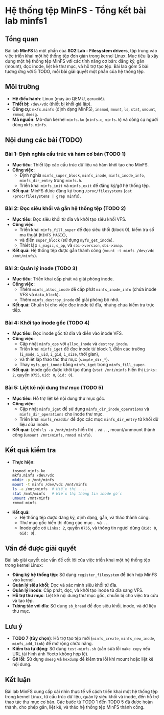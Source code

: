 
# Hệ thống tệp MinFS - Tổng kết bài lab minfs1

## Tổng quan
Bài lab **MinFS** là một phần của **SO2 Lab - Filesystem drivers**, tập trung vào việc triển khai một hệ thống tệp đơn giản trong kernel Linux.
Mục tiêu là xây dựng một hệ thống tệp MinFS với các tính năng cơ bản: đăng ký, gắn (mount), đọc inode, liệt kê thư mục, và hỗ trợ tạo tệp. 
Bài lab gồm 5 bài tương ứng với 5 TODO, mỗi bài giải quyết một phần của hệ thống tệp.

## Môi trường
- **Hệ điều hành**: Linux (máy ảo QEMU, `qemux86`).
- **Thiết bị**: `/dev/vdc` (thiết bị khối giả lập).
- **Công cụ**: `mkfs.minfs` (định dạng MinFS), `insmod`, `mount`, `ls`, `stat`, `umount`, `rmmod`, `dmesg`.
- **Mã nguồn**: Mô-đun kernel `minfs.ko` (`minfs.c`, `minfs.h`) và công cụ người dùng `mkfs.minfs`.

## Nội dung các bài (TODO)

### Bài 1: Định nghĩa cấu trúc và hàm cơ bản (TODO 1)
- **Mục tiêu**: Thiết lập các cấu trúc dữ liệu và hàm khởi tạo cho MinFS.
- **Công việc**:
    - Định nghĩa `minfs_super_block`, `minfs_inode`, `minfs_inode_info`, `minfs_dir_entry` trong `minfs.h`.
    - Triển khai `minfs_init` và `minfs_exit` để đăng ký/gỡ hệ thống tệp.
- **Kết quả**: MinFS được đăng ký trong `/proc/filesystems` (`cat /proc/filesystems | grep minfs`).

### Bài 2: Đọc siêu khối và gắn hệ thống tệp (TODO 2)
- **Mục tiêu**: Đọc siêu khối từ đĩa và khởi tạo siêu khối VFS.
- **Công việc**:
    - Triển khai `minfs_fill_super` để đọc siêu khối (block 0), kiểm tra số ma thuật (`MINFS_MAGIC`),
    - và điền `super_block` (sử dụng `myfs_get_inode`).
    - Thiết lập `s_magic`, `s_op`, và `sbi->version`, `sbi->imap`.
- **Kết quả**: Hệ thống tệp được gắn thành công (`mount -t minfs /dev/vdc /mnt/minfs`).

### Bài 3: Quản lý inode (TODO 3)
- **Mục tiêu**: Triển khai cấp phát và giải phóng inode.
- **Công việc**:
    - Thêm `minfs_alloc_inode` để cấp phát `minfs_inode_info` (chứa inode VFS và `data_block`).
    - Thêm `minfs_destroy_inode` để giải phóng bộ nhớ.
- **Kết quả**: Chuẩn bị cho việc đọc inode từ đĩa, nhưng chưa kiểm tra trực tiếp.

### Bài 4: Khởi tạo inode gốc (TODO 4)
- **Mục tiêu**: Đọc inode gốc từ đĩa và điền vào inode VFS.
- **Công việc**:
    - Cập nhật `minfs_ops` với `alloc_inode` và `destroy_inode`.
    - Triển khai `minfs_iget` để đọc inode từ block 1, điền các trường (`i_mode`, `i_uid`, `i_gid`, `i_size`, thời gian), 
    - và thiết lập thao tác thư mục (`simple_dir_*`).
    - Thay `myfs_get_inode` bằng `minfs_iget` trong `minfs_fill_super`.
- **Kết quả**: Inode gốc được khởi tạo đúng (`stat /mnt/minfs` hiển thị `Links: 2`, quyền `0755`, `Uid: 0`, `Gid: 0`).

### Bài 5: Liệt kê nội dung thư mục (TODO 5)
- **Mục tiêu**: Hỗ trợ liệt kê nội dung thư mục gốc.
- **Công việc**:
    - Cập nhật `minfs_iget` để sử dụng `minfs_dir_inode_operations` và `minfs_dir_operations` cho inode thư mục.
    - Triển khai `minfs_readdir` để đọc các mục `minfs_dir_entry` từ khối dữ liệu của inode.
- **Kết quả**: Lệnh `ls -a /mnt/minfs` hiển thị `.` và `..`, mount/unmount thành công (`umount /mnt/minfs`, `rmmod minfs`).

## Kết quả kiểm tra
- **Thực hiện**:
  ```bash
  insmod minfs.ko
  mkfs.minfs /dev/vdc
  mkdir -p /mnt/minfs
  mount -t minfs /dev/vdc /mnt/minfs
  ls -a /mnt/minfs  # Hiển thị . ..
  stat /mnt/minfs   # Hiển thị thông tin inode gốc
  umount /mnt/minfs
  rmmod minfs
  ```
- **Kết quả**:
    - Hệ thống tệp được đăng ký, định dạng, gắn, và tháo thành công.
    - Thư mục gốc hiển thị đúng các mục `.` và `..`.
    - Inode gốc có `Links: 2`, quyền `0755`, và thông tin người dùng (`Uid: 0`, `Gid: 0`).

## Vấn đề được giải quyết
Bài lab giải quyết các vấn đề cốt lõi của việc triển khai một hệ thống tệp trong kernel Linux:
- **Đăng ký hệ thống tệp**: Sử dụng `register_filesystem` để tích hợp MinFS vào kernel.
- **Quản lý siêu khối**: Đọc và xác minh siêu khối từ đĩa.
- **Quản lý inode**: Cấp phát, đọc, và khởi tạo inode từ đĩa sang VFS.
- **Hỗ trợ thư mục**: Liệt kê nội dung thư mục gốc, chuẩn bị cho việc tra cứu và tạo tệp.
- **Tương tác với đĩa**: Sử dụng `sb_bread` để đọc siêu khối, inode, và dữ liệu thư mục.

## Lưu ý
- **TODO 7 (tùy chọn)**: Hỗ trợ tạo tệp mới (`minfs_create`, `minfs_new_inode`, `minfs_add_link`) để mở rộng chức năng.
- **Kiểm tra tự động**: Sử dụng `test-minfs.sh` (cần sửa lỗi `make copy` nếu URL tải hình ảnh Yocto không hợp lệ).
- **Gỡ lỗi**: Sử dụng `dmesg` và `hexdump` để kiểm tra lỗi khi mount hoặc liệt kê nội dung.

## Kết luận
Bài lab MinFS cung cấp cái nhìn thực tế về cách triển khai một hệ thống tệp trong kernel Linux, từ cấu trúc dữ liệu,
quản lý siêu khối và inode, đến hỗ trợ thao tác thư mục cơ bản. Các bước từ TODO 1 đến TODO 5 đã được hoàn thành,
cho phép gắn, liệt kê, và tháo hệ thống tệp MinFS thành công.
